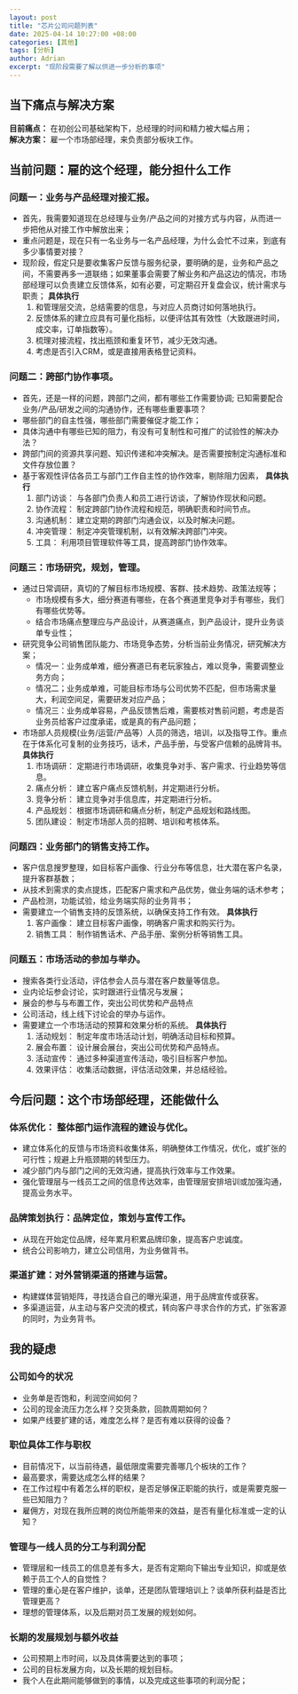 ```yaml
---
layout: post
title: "芯片公司问题列表"
date: 2025-04-14 10:27:00 +08:00
categories: [其他]
tags: [分析]
author: Adrian
excerpt: "现阶段需要了解以供进一步分析的事项" 
---
```


## 当下痛点与解决方案 
**目前痛点：** 在初创公司基础架构下，总经理的时间和精力被大幅占用；  
**解决方案：** 雇一个市场部经理，来负责部分板块工作。

## 当前问题：雇的这个经理，能分担什么工作

### 问题一：业务与产品经理对接汇报。
- 首先，我需要知道现在总经理与业务/产品之间的对接方式与内容，从而进一步把他从对接工作中解放出来；
- 重点问题是，现在只有一名业务与一名产品经理，为什么会忙不过来，到底有多少事情要对接？
- 现阶段，假定只是要收集客户反馈与服务纪录，要明确的是，业务和产品之间，不需要再多一道联络；如果董事会需要了解业务和产品这边的情况，市场部经理可以负责建立反馈体系，如有必要，可定期召开复盘会议，统计需求与职责；
**具体执行**
  1. 和管理层交流，总结需要的信息，与对应人员商讨如何落地执行。
  2. 反馈体系的建立应具有可量化指标，以便评估其有效性（大致跟进时间，成交率，订单指数等）。
  3. 梳理对接流程，找出瓶颈和重复环节，减少无效沟通。
  4. 考虑是否引入CRM，或是直接用表格登记资料。
  
### 问题二：跨部门协作事项。
- 首先，还是一样的问题，跨部门之间，都有哪些工作需要协调; 已知需要配合业务/产品/研发之间的沟通协作，还有哪些重要事项？
- 哪些部门的自主性强，哪些部门需要催促才能工作；
- 具体沟通中有哪些已知的阻力，有没有可复制性和可推广的试验性的解决办法？
- 跨部门间的资源共享问题、知识传递和冲突解决。是否需要按制定沟通标准和文件存放位置？
- 基于客观性评估各员工与部门工作自主性的协作效率，剔除阻力因素，
**具体执行**
  1. 部门访谈： 与各部门负责人和员工进行访谈，了解协作现状和问题。
  2. 协作流程： 制定跨部门协作流程和规范，明确职责和时间节点。
  3. 沟通机制： 建立定期的跨部门沟通会议，以及时解决问题。
  4. 冲突管理： 制定冲突管理机制，以有效解决跨部门冲突。
  5. 工具： 利用项目管理软件等工具，提高跨部门协作效率。

### 问题三：市场研究，规划，管理。
- 通过日常调研，真切的了解目标市场规模、客群、技术趋势、政策法规等；
  - 市场规模有多大，细分赛道有哪些，在各个赛道里竞争对手有哪些，我们有哪些优势等。
  - 结合市场痛点整理应与产品设计，从赛道痛点，到产品设计，提升业务谈单专业性；
- 研究竞争公司销售团队能力、市场竞争态势，分析当前业务情况，研究解决方案；
  - 情况一：业务成单难，细分赛道已有老玩家独占，难以竞争，需要调整业务方向；
  - 情况二；业务成单难，可能目标市场与公司优势不匹配，但市场需求量大，利润空间足，需要研发对应产品；
  - 情况三：业务成单容易，产品反馈售后难，需要核对售前问题，考虑是否业务员给客户过度承诺，或是真的有产品问题；
- 市场部人员规模(业务/运营/产品等）人员的筛选，培训，以及指导工作。重点在于体系化可复制的业务技巧，话术，产品手册，与受客户信赖的品牌背书。
**具体执行**
  1. 市场调研： 定期进行市场调研，收集竞争对手、客户需求、行业趋势等信息。
  2. 痛点分析： 建立客户痛点反馈机制，并定期进行分析。
  3. 竞争分析： 建立竞争对手信息库，并定期进行分析。
  4. 产品规划： 根据市场调研和痛点分析，制定产品规划和路线图。
  5. 团队建设： 制定市场部人员的招聘、培训和考核体系。

### 问题四：业务部门的销售支持工作。
- 客户信息搜罗整理，如目标客户画像、行业分布等信息，壮大潜在客户名录，提升客群基数；
- 从技术到需求的卖点提炼，匹配客户需求和产品优势，做业务端的话术参考；
- 产品检测，功能试验，给业务端实际的业务背书；
- 需要建立一个销售支持的反馈系统，以确保支持工作有效。
**具体执行**
  1. 客户画像： 建立目标客户画像，明确客户需求和购买行为。
  2. 销售工具： 制作销售话术、产品手册、案例分析等销售工具。

### 问题五：市场活动的参加与举办。
- 搜索各类行业活动，评估参会人员与潜在客户数量等信息。
- 业内论坛参会讨论，实时跟进行业情况与发展；
- 展会的参与与布置工作，突出公司优势和产品特点
- 公司活动，线上线下讨论会的举办与运作。
- 需要建立一个市场活动的预算和效果分析的系统。
**具体执行**
  1. 活动规划： 制定年度市场活动计划，明确活动目标和预算。
  2. 展会布置： 设计展会展台，突出公司优势和产品特点。
  3. 活动宣传： 通过多种渠道宣传活动，吸引目标客户参加。
  4. 效果评估： 收集活动数据，评估活动效果，并总结经验。

## 今后问题：这个市场部经理，还能做什么

### 体系优化： 整体部门运作流程的建设与优化。
- 建立体系化的反馈与市场资料收集体系，明确整体工作情况，优化，或扩张的可行性；规避上升瓶颈期的转型压力。
- 减少部门内与部门之间的无效沟通，提高执行效率与工作效果。
- 强化管理层与一线员工之间的信息传达效率，由管理层安排培训或加强沟通，提高业务水平。

### 品牌策划执行：品牌定位，策划与宣传工作。
- 从现在开始定位品牌，经年累月积累品牌印象，提高客户忠诚度。
- 统合公司影响力，建立公司信用，为业务做背书。

### 渠道扩建：对外营销渠道的搭建与运营。
- 构建媒体营销矩阵，寻找适合自己的曝光渠道，用于品牌宣传或获客。
- 多渠道运营，从主动与客户交流的模式，转向客户寻求合作的方式，扩张客源的同时，为业务背书。

## 我的疑虑
### 公司如今的状况
- 业务单是否饱和，利润空间如何？
- 公司的现金流压力怎么样？交货条款，回款周期如何？
- 如果产线要扩建的话，难度怎么样？是否有难以获得的设备？

### 职位具体工作与职权
- 目前情况下，以当前待遇，最低限度需要完善哪几个板块的工作？
- 最高要求，需要达成怎么样的结果？
- 在工作过程中有着怎么样的职权，是否足够保正职能的执行，或是需要克服一些已知阻力？
- 雇佣方，对现在我所应聘的岗位所能带来的效益，是否有量化标准或一定的认知？

### 管理与一线人员的分工与利润分配
- 管理层和一线员工的信息差有多大，是否有定期向下输出专业知识，抑或是依赖于员工个人的自觉性？
- 管理的重心是在客户维护，谈单，还是团队管理培训上？谈单所获利益是否比管理更高？
- 理想的管理体系，以及后期对员工发展的规划如何。

### 长期的发展规划与额外收益
- 公司预期上市时间，以及具体需要达到的事项；
- 公司的目标发展方向，以及长期的规划目标。
- 我个人在此期间能够做到的事情，以及完成这些事项的利润分配；

